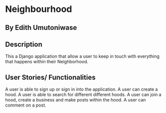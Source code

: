 # Neighbourhood

## By Edith Umutoniwase

## Description

This a Django application that allow a user to keep in touch with everything that happens within their Neighborhood.

## User Stories/ Functionalities

A user is able to sign up or sign in into the application.
A user can create a hood.
A user is able to search for different different hoods.
A user can join a hood, create a business and make posts within the hood.
A user can comment on a post.
